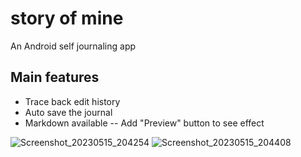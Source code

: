 # story of mine
An Android self journaling app

## Main features
- Trace back edit history
- Auto save the journal
- Markdown available -- Add "Preview" button to see effect


![Screenshot_20230515_204254](https://github.com/SaltwaterDev/storyofmine/assets/56107201/018a1b25-bc61-436e-852e-9ec8c9f997bf)
![Screenshot_20230515_204408](https://github.com/SaltwaterDev/storyofmine/assets/56107201/8cbd1237-4b98-4b8e-b44f-1bcd685ea13d)
